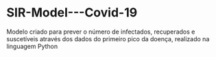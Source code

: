 # SIR-Model---Covid-19
Modelo criado para prever o número de infectados, recuperados e suscetíveis através dos dados do primeiro pico da doença, realizado na linguagem Python
